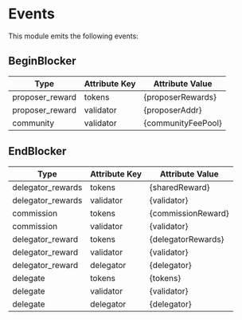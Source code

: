 # Events

This module emits the following events:

## BeginBlocker

| Type                 | Attribute Key    | Attribute Value      |
|----------------------|------------------|----------------------|
| proposer_reward      | tokens           | {proposerRewards}    |
| proposer_reward      | validator        | {proposerAddr}       |
| community            | validator        | {communityFeePool}   |

## EndBlocker

| Type                 | Attribute Key    | Attribute Value      |
|----------------------|------------------|----------------------|
| delegator_rewards    | tokens           | {sharedReward}       |
| delegator_rewards    | validator        | {validator}          |
| commission           | tokens           | {commissionReward}   |
| commission           | validator        | {validator}          |
| delegator_reward     | tokens           | {delegatorRewards}   |
| delegator_reward     | validator        | {validator}          |
| delegator_reward     | delegator        | {delegator}          |
| delegate             | tokens           | {tokens}             |
| delegate             | validator        | {validator}          |
| delegate             | delegator        | {delegator}          |
